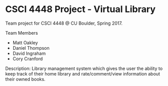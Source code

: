 # CSCI 4448 Project - Virtual Library
Team project for CSCI 4448 @ CU Boulder, Spring 2017.

Team Members
- Matt Oakley
- Daniel Thompson
- David Ingraham
- Cory Cranford

Description: Library management system which gives the user the ability to keep track of their home library and
rate/comment/view information about their owned books.